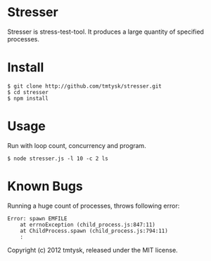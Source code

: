 Stresser
========

Stresser is stress-test-tool.
It produces a large quantity of specified processes.

Install
=======

    $ git clone http://github.com/tmtysk/stresser.git
    $ cd stresser
    $ npm install

Usage
=====

Run with loop count, concurrency and program.

    $ node stresser.js -l 10 -c 2 ls

Known Bugs
==========

Running a huge count of processes, throws following error:

    Error: spawn EMFILE
        at errnoException (child_process.js:847:11)
        at ChildProcess.spawn (child_process.js:794:11)
        :


Copyright (c) 2012 tmtysk, released under the MIT license.
